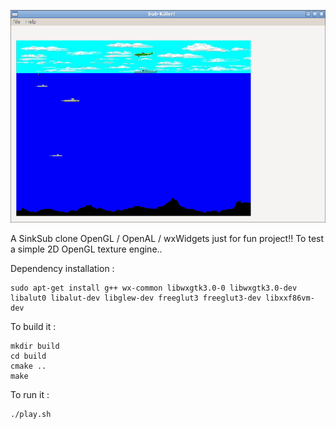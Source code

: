 ![SubKiller](https://raw.githubusercontent.com/AmmarkoV/SubKiller/master/doc/logo.png)

A SinkSub clone OpenGL / OpenAL / wxWidgets just for fun project!!
To test a simple 2D OpenGL texture engine..

Dependency installation :
```
sudo apt-get install g++ wx-common libwxgtk3.0-0 libwxgtk3.0-dev  libalut0 libalut-dev libglew-dev freeglut3 freeglut3-dev libxxf86vm-dev
```

To build it :
```
mkdir build 
cd build 
cmake .. 
make 
```

To run it : 
```
./play.sh
```
